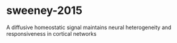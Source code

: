 # sweeney-2015
A diffusive homeostatic signal maintains neural heterogeneity and responsiveness in cortical networks
